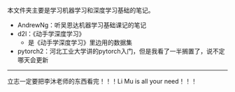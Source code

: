 本文件夹主要是学习机器学习和深度学习基础的笔记。

- AndrewNg：听吴恩达机器学习基础课记的笔记
- d2l：《动手学深度学习》
  - 是《动手学深度学习》里边用的数据集
- pytorch2：河北工业大学讲的pytorch入门，但是我看了一半搁置了，说不定哪天会更新


---



立志一定要把李沐老师的东西看完！！！Li Mu is all your need！！！